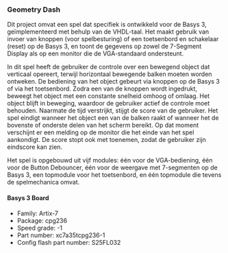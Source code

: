 ### Geometry Dash

Dit project omvat een spel dat specifiek is ontwikkeld voor de Basys 3, geïmplementeerd met behulp van de VHDL-taal. Het maakt gebruik van invoer van knoppen (voor spelbesturing) of een toetsenbord en schakelaar (reset) op de Basys 3, en toont de gegevens op zowel de 7-Segment Display als op een monitor die de VGA-standaard ondersteunt.

In dit spel heeft de gebruiker de controle over een bewegend object dat verticaal opereert, terwijl horizontaal bewegende balken moeten worden ontweken. De bediening van het object gebeurt via knoppen op de Basys 3 of via het toetsenbord. Zodra een van de knoppen wordt ingedrukt, beweegt het object met een constante snelheid omhoog of omlaag. Het object blijft in beweging, waardoor de gebruiker actief de controle moet behouden. Naarmate de tijd verstrijkt, stijgt de score van de gebruiker. Het spel eindigt wanneer het object een van de balken raakt of wanneer het de bovenste of onderste delen van het scherm bereikt. Op dat moment verschijnt er een melding op de monitor die het einde van het spel aankondigt. De score stopt ook met toenemen, zodat de gebruiker zijn eindscore kan zien.

Het spel is opgebouwd uit vijf modules: één voor de VGA-bediening, één voor de Button Debouncer, één voor de weergave met 7-segmenten op de Basys 3, een topmodule voor het toetsenbord, en één topmodule die tevens de spelmechanica omvat.


#### Basys 3 Board
- Family: Artix-7
- Package: cpg236
- Speed grade: -1
- Part number: xc7a35tcpg236-1
- Config flash part number: S25FL032
 